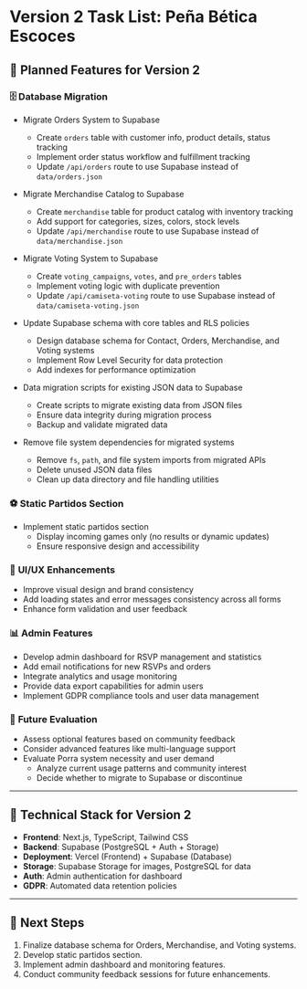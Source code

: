 # Version 2 Task List: Peña Bética Escoces

## 🚀 **Planned Features for Version 2**

### 🗄️ **Database Migration**

- Migrate Orders System to Supabase
  - Create `orders` table with customer info, product details, status tracking
  - Implement order status workflow and fulfillment tracking
  - Update `/api/orders` route to use Supabase instead of `data/orders.json`

- Migrate Merchandise Catalog to Supabase
  - Create `merchandise` table for product catalog with inventory tracking
  - Add support for categories, sizes, colors, stock levels
  - Update `/api/merchandise` route to use Supabase instead of `data/merchandise.json`

- Migrate Voting System to Supabase
  - Create `voting_campaigns`, `votes`, and `pre_orders` tables
  - Implement voting logic with duplicate prevention
  - Update `/api/camiseta-voting` route to use Supabase instead of `data/camiseta-voting.json`

- Update Supabase schema with core tables and RLS policies
  - Design database schema for Contact, Orders, Merchandise, and Voting systems
  - Implement Row Level Security for data protection
  - Add indexes for performance optimization

- Data migration scripts for existing JSON data to Supabase
  - Create scripts to migrate existing data from JSON files
  - Ensure data integrity during migration process
  - Backup and validate migrated data

- Remove file system dependencies for migrated systems
  - Remove `fs`, `path`, and file system imports from migrated APIs
  - Delete unused JSON data files
  - Clean up data directory and file handling utilities

### ⚽ **Static Partidos Section**

- Implement static partidos section
  - Display incoming games only (no results or dynamic updates)
  - Ensure responsive design and accessibility

### 🎨 **UI/UX Enhancements**

- Improve visual design and brand consistency
- Add loading states and error messages consistency across all forms
- Enhance form validation and user feedback

### 📊 **Admin Features**

- Develop admin dashboard for RSVP management and statistics
- Add email notifications for new RSVPs and orders
- Integrate analytics and usage monitoring
- Provide data export capabilities for admin users
- Implement GDPR compliance tools and user data management

### 🔮 **Future Evaluation**

- Assess optional features based on community feedback
- Consider advanced features like multi-language support
- Evaluate Porra system necessity and user demand
  - Analyze current usage patterns and community interest
  - Decide whether to migrate to Supabase or discontinue

---

## 📁 **Technical Stack for Version 2**

- **Frontend**: Next.js, TypeScript, Tailwind CSS
- **Backend**: Supabase (PostgreSQL + Auth + Storage)
- **Deployment**: Vercel (Frontend) + Supabase (Database)
- **Storage**: Supabase Storage for images, PostgreSQL for data
- **Auth**: Admin authentication for dashboard
- **GDPR**: Automated data retention policies

---

## 🎯 **Next Steps**

1. Finalize database schema for Orders, Merchandise, and Voting systems.
2. Develop static partidos section.
3. Implement admin dashboard and monitoring features.
4. Conduct community feedback sessions for future enhancements.
